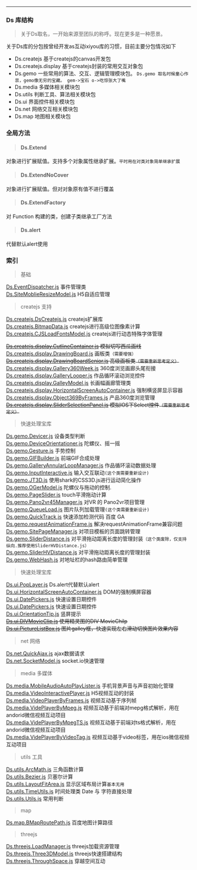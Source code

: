 ---

### Ds 库结构
> 关于Ds取名，一开始来源至团队的称呼。现在更多是一种愿景。

关于Ds库的分包按曾经开发as互动ixiyou库的习惯，目前主要分包情况如下

- Ds.createjs 基于createjs的canvas开发包
- Ds.createjs.display  基于createjs封装的常用交互对象包
- Ds.gemo 一些常用的算法、交互、逻辑管理模块包。
`Ds.gemo 取名时候童心作祟，gemo像无穷的宝藏。 gem->宝石 o->吃惊张大了嘴`
- Ds.media 多媒体相关模块包
- Ds.utils 判断工具、算法相关模块包
- Ds.ui 界面控件相关模块包
- Ds.net 网络交互相关模块包
- Ds.map 地图相关模块包

### 全局方法

> #### Ds.Extend

对象进行扩展赋值。支持多个对象属性继承扩展。`平时用在对类对象简单继承扩展`

> #### Ds.ExtendNoCover

对象进行扩展赋值。但对对象原有值不进行覆盖

> #### Ds.ExtendFactory

对 Function 构建的类，创建子类继承工厂方法

> #### Ds.alert

代替默认alert使用


### 索引
>基础

[Ds.EventDispatcher.js](Ds/EventDispatcher)                    事件管理类 <br/>
[Ds.SiteMoblieResizeModel.js](Ds/SiteMoblieResizeModel)         H5自适应管理<br/>

>createjs 支持

[Ds.createjs.DsCreatejs.js]()                                   createjs扩展库<br/>
[Ds.createjs.BitmapData.js]()                                   createjs进行高级位图像素计算<br/>
[Ds.createjs.CJSLoadFontsModel.js]()                            createjs进行动态特殊字体管理<br/>

~~[Ds.createjs.display.CutlineContainer.js]()                   模拟切写西瓜画线<br/>~~
[Ds.createjs.display.DrawingBoard.js]()                         画板类`（需要增强）`<br/>
~~[Ds.createjs.display.DrawingBoardSenior.js]()                 高级画板类`（需要重新思考定义）`<br/>~~
[Ds.createjs.display.Gallery360Week.js]()                       360度浏览画廊头尾衔接<br/>
[Ds.createjs.display.GalleryLooper.js]()  作品循环滚动浏览控件<br/>
[Ds.createjs.display.GalleyModel.js]()  长画幅画廊管理类<br/>
[Ds.createjs.display.HorizontalScreenAutoContainer.js]()  强制横竖屏显示容器<br/>
[Ds.createjs.display.Object369ByFrames.js]()  产品360度浏览管理<br/>
~~[Ds.createjs.display.SliderSelectionPanel.js]()  模拟IOS下Select控件`（需要重新思考定义）`<br/>~~

>快速处理宝库

[Ds.gemo.Devicer.js]()  设备类型判断<br/>
[Ds.gemo.DeviceOrientationer.js]()  陀螺仪、摇一摇<br/>
[Ds.gemo.Gesture.js]()  手势控制<br/>
[Ds.gemo.GIFBuilder.js]()  前端GIF合成处理<br/>
[Ds.gemo.GalleryAnnularLoopManager.js]()  作品循环滚动数据处理<br/>
[Ds.gemo.InputInteractive.js]()  输入交互联动`(这个类需要重新设计)`<br/>
[Ds.gemo.JT3D.js]()       使用shark的CSS3D.js进行运动简化操作<br/>
[Ds.gemo.OGerModel.js]()  陀螺仪与拖动的控制.<br/>
[Ds.gemo.PageSlider.js]()  touch平滑拖动计算<br/>
[Ds.gemo.Pano2vr45Manager.js]()  对VR 的 Pano2vr项目管理<br/>
[Ds.gemo.QueueLoad.js]()  图片队列加载管理`(这个类需要重新设计)`<br/>
[Ds.gemo.QuickTrack.js]()  快速添加检测代码  百度  GA<br/>
[Ds.gemo.requestAnimationFrame.js]()  解决requestAnimationFrame兼容问题<br/>
[Ds.gemo.SitePageManager.js]()  对项目模板的页面跳转管理<br/>
[Ds.gemo.SliderDistance.js]()  对平滑拖动距离长度的管理封装`（这个类废除，仅支持纵向.推荐使用SliderHVDistance.js）`<br/>
[Ds.gemo.SliderHVDistance.js]()  对平滑拖动距离长度的管理封装<br/>
[Ds.gemo.WebHash.js]() 对地址栏的hash路由简单管理<br/>

>快速处理宝库

[Ds.ui.PopLayer.js]() Ds.alert代替默认alert <br/>
[Ds.ui.HorizontalScreenAutoContainer.js]() DOM的强制横屏容器 <br/>
[Ds.ui.DatePickers.js]() 快速设置日期控件 <br/>
[Ds.ui.DatePickers.js]() 快速设置日期控件 <br/>
[Ds.ui.OrientationTip.js]() 竖屏提示 <br/>
~~[Ds.ui.DIVMovieClip.js]() 使用精灵图的DIV MovieChilp <br/>~~
~~[Ds.ui.PictureListBox.js]() 图片galley框，快速实现左右滑动切换图片效果内容 <br/>~~

>net 网络

[Ds.net.QuickAjax.js]() ajax数据请求 <br/>
[Ds.net.SocketModel.js]() socket.io快速管理 <br/>

>media 多媒体

[Ds.media.MobileAudioAutoPlayLister.js]() 手机背景声音与声音初始化管理 <br/>
[Ds.media.VideoInteractivePlayer.js]() H5视频互动的封装 <br/>
[Ds.media.VideoPlayerByFrames.js]() 视频互动基于序列帧 <br/>
[Ds.media.VidePlayerByMpeg.js]() 视频互动基于前端对mepg格式解析，用在andorid微信视频互动项目<br/>
[Ds.media.VidePlayerByMpegTS.js]() 视频互动基于前端对ts格式解析，用在andorid微信视频互动项目<br/>
[Ds.media.VidePlayerByVideoTag.js]() 视频互动基于video标签，用在ios微信视频互动项目<br/>

>utils 工具

[Ds.utils.ArcMath.js]() 三角函数计算 <br/>
[Ds.utils.Bezier.js]() 贝塞尔计算 <br/>
[Ds.utils.LayoutFitArea.js]() 显示区域布局计算`基本无用` <br/>
[Ds.utils.TimeUtils.js]() 时间处理类 Date 与 字符直接处理 <br/>
[Ds.utils.Utils.js]() 常用判断 <br/>

>map

[Ds.map.BMapRoutePath.js]() 百度地图计算路径 <br/>

>threejs

[Ds.threejs.LoadManager.js]() threejs加载资源管理 <br/>
[Ds.threejs.Three3DModel.js]() threejs快速搭建结构 <br/>
[Ds.threejs.ThroughSpace.js]() 穿越空间互动 <br/>
